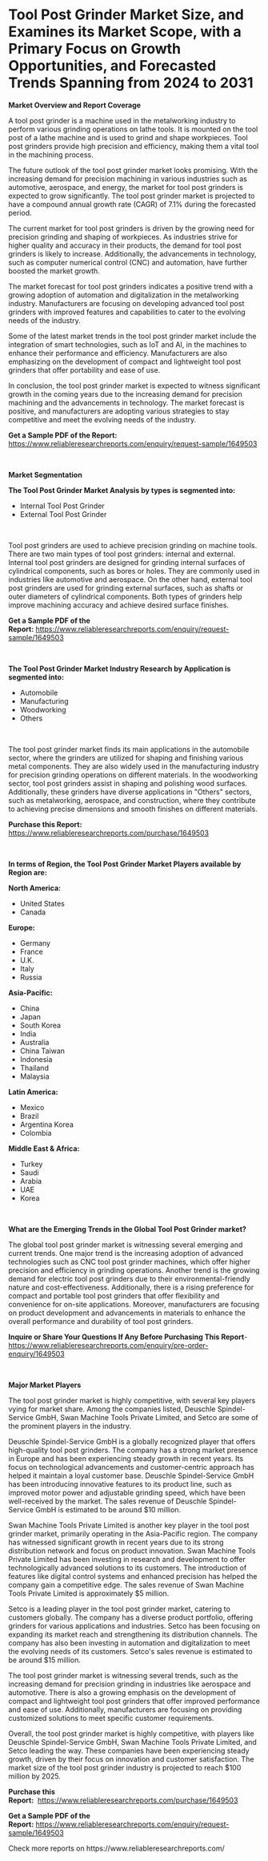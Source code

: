 <p><h1>Tool Post Grinder Market Size, and Examines its Market Scope, with a Primary Focus on Growth Opportunities, and Forecasted Trends Spanning from 2024 to 2031</h1></p><p><strong>Market Overview and Report Coverage</strong></p>
<p><p>A tool post grinder is a machine used in the metalworking industry to perform various grinding operations on lathe tools. It is mounted on the tool post of a lathe machine and is used to grind and shape workpieces. Tool post grinders provide high precision and efficiency, making them a vital tool in the machining process.</p><p>The future outlook of the tool post grinder market looks promising. With the increasing demand for precision machining in various industries such as automotive, aerospace, and energy, the market for tool post grinders is expected to grow significantly. The tool post grinder market is projected to have a compound annual growth rate (CAGR) of 7.1% during the forecasted period.</p><p>The current market for tool post grinders is driven by the growing need for precision grinding and shaping of workpieces. As industries strive for higher quality and accuracy in their products, the demand for tool post grinders is likely to increase. Additionally, the advancements in technology, such as computer numerical control (CNC) and automation, have further boosted the market growth.</p><p>The market forecast for tool post grinders indicates a positive trend with a growing adoption of automation and digitalization in the metalworking industry. Manufacturers are focusing on developing advanced tool post grinders with improved features and capabilities to cater to the evolving needs of the industry.</p><p>Some of the latest market trends in the tool post grinder market include the integration of smart technologies, such as IoT and AI, in the machines to enhance their performance and efficiency. Manufacturers are also emphasizing on the development of compact and lightweight tool post grinders that offer portability and ease of use.</p><p>In conclusion, the tool post grinder market is expected to witness significant growth in the coming years due to the increasing demand for precision machining and the advancements in technology. The market forecast is positive, and manufacturers are adopting various strategies to stay competitive and meet the evolving needs of the industry.</p></p>
<p><strong>Get a Sample PDF of the Report:</strong> <a href="https://www.reliableresearchreports.com/enquiry/request-sample/1649503">https://www.reliableresearchreports.com/enquiry/request-sample/1649503</a></p>
<p>&nbsp;</p>
<p><strong>Market Segmentation</strong></p>
<p><strong>The Tool Post Grinder Market Analysis by types is segmented into:</strong></p>
<p><ul><li>Internal Tool Post Grinder</li><li>External Tool Post Grinder</li></ul></p>
<p>&nbsp;</p>
<p><p>Tool post grinders are used to achieve precision grinding on machine tools. There are two main types of tool post grinders: internal and external. Internal tool post grinders are designed for grinding internal surfaces of cylindrical components, such as bores or holes. They are commonly used in industries like automotive and aerospace. On the other hand, external tool post grinders are used for grinding external surfaces, such as shafts or outer diameters of cylindrical components. Both types of grinders help improve machining accuracy and achieve desired surface finishes.</p></p>
<p><strong>Get a Sample PDF of the Report:</strong>&nbsp;<a href="https://www.reliableresearchreports.com/enquiry/request-sample/1649503">https://www.reliableresearchreports.com/enquiry/request-sample/1649503</a></p>
<p>&nbsp;</p>
<p><strong>The Tool Post Grinder Market Industry Research by Application is segmented into:</strong></p>
<p><ul><li>Automobile</li><li>Manufacturing</li><li>Woodworking</li><li>Others</li></ul></p>
<p>&nbsp;</p>
<p><p>The tool post grinder market finds its main applications in the automobile sector, where the grinders are utilized for shaping and finishing various metal components. They are also widely used in the manufacturing industry for precision grinding operations on different materials. In the woodworking sector, tool post grinders assist in shaping and polishing wood surfaces. Additionally, these grinders have diverse applications in "Others" sectors, such as metalworking, aerospace, and construction, where they contribute to achieving precise dimensions and smooth finishes on different materials.</p></p>
<p><strong>Purchase this Report:</strong>&nbsp; <a href="https://www.reliableresearchreports.com/purchase/1649503">https://www.reliableresearchreports.com/purchase/1649503</a></p>
<p>&nbsp;</p>
<p><strong>In terms of Region, the Tool Post Grinder Market Players available by Region are:</strong></p>
<p>
    <p> <strong> North America: </strong>
        <ul>
            <li>United States</li>
            <li>Canada</li>
        </ul>
        </p> 
    <p> <strong> Europe: </strong>
        <ul>
            <li>Germany</li>
            <li>France</li>
            <li>U.K.</li>
            <li>Italy</li>
            <li>Russia</li>
        </ul>
        </p> 
    <p> <strong> Asia-Pacific: </strong>
        <ul>
            <li>China</li>
            <li>Japan</li>
            <li>South Korea</li>
            <li>India</li>
            <li>Australia</li>
            <li>China Taiwan</li>
            <li>Indonesia</li>
            <li>Thailand</li>
            <li>Malaysia</li>
        </ul>
        </p> 
    <p> <strong> Latin America: </strong>
        <ul>
            <li>Mexico</li>
            <li>Brazil</li>
            <li>Argentina Korea</li>
            <li>Colombia</li>
        </ul>
        </p> 
    <p> <strong> Middle East & Africa: </strong>
        <ul>
            <li>Turkey</li>
            <li>Saudi</li>
            <li>Arabia</li>
            <li>UAE</li>
            <li>Korea</li>
        </ul>
    </p>
    </p>
<p>&nbsp;</p>
<p><strong>What are the Emerging Trends in the Global Tool Post Grinder market?</strong></p>
<p><p>The global tool post grinder market is witnessing several emerging and current trends. One major trend is the increasing adoption of advanced technologies such as CNC tool post grinder machines, which offer higher precision and efficiency in grinding operations. Another trend is the growing demand for electric tool post grinders due to their environmental-friendly nature and cost-effectiveness. Additionally, there is a rising preference for compact and portable tool post grinders that offer flexibility and convenience for on-site applications. Moreover, manufacturers are focusing on product development and advancements in materials to enhance the overall performance and durability of tool post grinders.</p></p>
<p><strong>Inquire or Share Your Questions If Any Before Purchasing This Report</strong>- <a href="https://www.reliableresearchreports.com/enquiry/pre-order-enquiry/1649503">https://www.reliableresearchreports.com/enquiry/pre-order-enquiry/1649503</a></p>
<p>&nbsp;</p>
<p><strong>Major Market Players</strong></p>
<p><p>The tool post grinder market is highly competitive, with several key players vying for market share. Among the companies listed, Deuschle Spindel-Service GmbH, Swan Machine Tools Private Limited, and Setco are some of the prominent players in the industry.</p><p>Deuschle Spindel-Service GmbH is a globally recognized player that offers high-quality tool post grinders. The company has a strong market presence in Europe and has been experiencing steady growth in recent years. Its focus on technological advancements and customer-centric approach has helped it maintain a loyal customer base. Deuschle Spindel-Service GmbH has been introducing innovative features to its product line, such as improved motor power and adjustable grinding speed, which have been well-received by the market. The sales revenue of Deuschle Spindel-Service GmbH is estimated to be around $10 million.</p><p>Swan Machine Tools Private Limited is another key player in the tool post grinder market, primarily operating in the Asia-Pacific region. The company has witnessed significant growth in recent years due to its strong distribution network and focus on product innovation. Swan Machine Tools Private Limited has been investing in research and development to offer technologically advanced solutions to its customers. The introduction of features like digital control systems and enhanced precision has helped the company gain a competitive edge. The sales revenue of Swan Machine Tools Private Limited is approximately $5 million.</p><p>Setco is a leading player in the tool post grinder market, catering to customers globally. The company has a diverse product portfolio, offering grinders for various applications and industries. Setco has been focusing on expanding its market reach and strengthening its distribution channels. The company has also been investing in automation and digitalization to meet the evolving needs of its customers. Setco's sales revenue is estimated to be around $15 million.</p><p>The tool post grinder market is witnessing several trends, such as the increasing demand for precision grinding in industries like aerospace and automotive. There is also a growing emphasis on the development of compact and lightweight tool post grinders that offer improved performance and ease of use. Additionally, manufacturers are focusing on providing customized solutions to meet specific customer requirements.</p><p>Overall, the tool post grinder market is highly competitive, with players like Deuschle Spindel-Service GmbH, Swan Machine Tools Private Limited, and Setco leading the way. These companies have been experiencing steady growth, driven by their focus on innovation and customer satisfaction. The market size of the tool post grinder industry is projected to reach $100 million by 2025.</p></p>
<p><strong>Purchase this Report:</strong>&nbsp;&nbsp;<a href="https://www.reliableresearchreports.com/purchase/1649503">https://www.reliableresearchreports.com/purchase/1649503</a></p>
<p></p>
<p><strong>Get a Sample PDF of the Report:</strong>&nbsp;<a href="https://www.reliableresearchreports.com/enquiry/request-sample/1649503">https://www.reliableresearchreports.com/enquiry/request-sample/1649503</a></p>
<p>Check more reports on https://www.reliableresearchreports.com/</p>